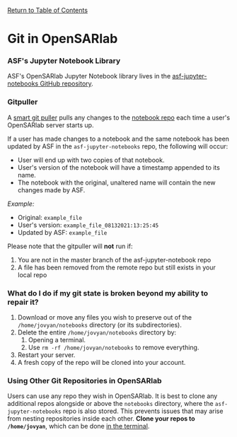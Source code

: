 [Return to Table of Contents](../user.md)

# Git in OpenSARlab

### ASF's Jupyter Notebook Library
ASF's OpenSARlab Jupyter Notebook library lives in the 
[asf-jupyter-notebooks GitHub repository](https://github.com/asfadmin/asf-jupyter-notebooks).

### Gitpuller

A [smart git puller](https://jupyterhub.github.io/nbgitpuller/) pulls any changes to the [notebook repo](https://github.com/ASFOpenSARlab/opensarlab-notebooks) each time a user's OpenSARlab server starts up. 

If a user has made changes to a notebook and the same notebook has been updated by ASF in the `asf-jupyter-notebooks` repo, the following will occur:

<!-- html incompatibility -->
- User will end up with two copies of that notebook.
- User's version of the notebook will have a timestamp appended to its name. 
- The notebook with the original, unaltered name will contain the new changes made by ASF.

*Example:*    

<!-- html incompatibility -->
- Original: `example_file`
- User's version: `example_file_08132021:13:25:45`
- Updated by ASF: `example_file`

Please note that the gitpuller will __not__ run if:

1. You are not in the master branch of the asf-jupyter-notebook repo
1. A file has been removed from the remote repo but still exists in your local repo

### What do I do if my git state is broken beyond my ability to repair it?

1. Download or move any files you wish to preserve out of the ```/home/jovyan/notebooks``` directory (or its subdirectories).
1. Delete the entire `/home/jovyan/notebooks` directory by:
    1. Opening a terminal.
    1. Use `rm -rf /home/jovyan/notebooks` to remove everything.
1. Restart your server.
1. A fresh copy of the repo will be cloned into your account.

### Using Other Git Repositories in OpenSARlab
Users can use any repo they wish in OpenSARlab. It is best to clone any additional repos alongside or above the `notebooks` directory, where the `asf-jupyter-notebooks` repo is also stored. This prevents issues that may arise from nesting repositories inside each other. **Clone your repos to `/home/jovyan`**, which can be done [in the terminal](OpenSARlab_terminal.md).